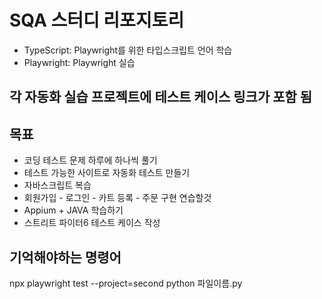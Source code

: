 # SQA 스터디 리포지토리

- TypeScript: Playwright를 위한 타입스크립트 언어 학습
- Playwright: Playwright 실습

## 각 자동화 실습 프로젝트에 테스트 케이스 링크가 포함 됨

## 목표

- 코딩 테스트 문제 하루에 하나씩 풀기
- 테스트 가능한 사이트로 자동화 테스트 만들기
- 자바스크립트 복습
- 회원가입 - 로그인 - 카트 등록 - 주문 구현 연습할것
- Appium + JAVA 학습하기
- 스트리트 파이터6 테스트 케이스 작성

## 기억해야하는 명령어

npx playwright test --project=second
python 파일이름.py
